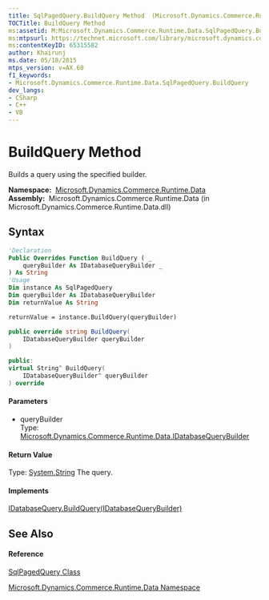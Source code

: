 ```yaml
---
title: SqlPagedQuery.BuildQuery Method  (Microsoft.Dynamics.Commerce.Runtime.Data)
TOCTitle: BuildQuery Method
ms:assetid: M:Microsoft.Dynamics.Commerce.Runtime.Data.SqlPagedQuery.BuildQuery(Microsoft.Dynamics.Commerce.Runtime.Data.IDatabaseQueryBuilder)
ms:mtpsurl: https://technet.microsoft.com/library/microsoft.dynamics.commerce.runtime.data.sqlpagedquery.buildquery(v=AX.60)
ms:contentKeyID: 65315582
author: Khairunj
ms.date: 05/18/2015
mtps_version: v=AX.60
f1_keywords:
- Microsoft.Dynamics.Commerce.Runtime.Data.SqlPagedQuery.BuildQuery
dev_langs:
- CSharp
- C++
- VB
---
```


# BuildQuery Method

Builds a query using the specified builder.

**Namespace:**  [Microsoft.Dynamics.Commerce.Runtime.Data](microsoft-dynamics-commerce-runtime-data-namespace.md)  
**Assembly:**  Microsoft.Dynamics.Commerce.Runtime.Data (in Microsoft.Dynamics.Commerce.Runtime.Data.dll)

## Syntax

``` vb
'Declaration
Public Overrides Function BuildQuery ( _
    queryBuilder As IDatabaseQueryBuilder _
) As String
'Usage
Dim instance As SqlPagedQuery
Dim queryBuilder As IDatabaseQueryBuilder
Dim returnValue As String

returnValue = instance.BuildQuery(queryBuilder)
```

``` csharp
public override string BuildQuery(
    IDatabaseQueryBuilder queryBuilder
)
```

``` c++
public:
virtual String^ BuildQuery(
    IDatabaseQueryBuilder^ queryBuilder
) override
```

#### Parameters

  - queryBuilder  
    Type: [Microsoft.Dynamics.Commerce.Runtime.Data.IDatabaseQueryBuilder](idatabasequerybuilder-interface-microsoft-dynamics-commerce-runtime-data.md)  

#### Return Value

Type: [System.String](https://technet.microsoft.com/library/s1wwdcbf\(v=ax.60\))  
The query.  

#### Implements

[IDatabaseQuery.BuildQuery(IDatabaseQueryBuilder)](idatabasequery-buildquery-method-microsoft-dynamics-commerce-runtime-data.md)  

## See Also

#### Reference

[SqlPagedQuery Class](sqlpagedquery-class-microsoft-dynamics-commerce-runtime-data.md)

[Microsoft.Dynamics.Commerce.Runtime.Data Namespace](microsoft-dynamics-commerce-runtime-data-namespace.md)

